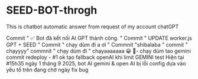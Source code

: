 # SEED-BOT-throgh
This is chatbot automatic answer from request of my account chatGPT

Commit " ✅ Bot đã kết nối AI GPT thành công. "
Commit " UPDATE worker.js GPT + SEED "
Commit " chạy dùm đi a ơi "
Commnit "shibalaba "
commit " chạyyyy"
commnit " chạy dùm đi "
chạyaaaaaaa
😀
🤡- chạy dùm tao gemini
commit redeploy - #1 
ok
tạo fallback openAI khi limit GEMINI
test
Hiện tại #15h35 ngày 1 tháng 9 2025, bot AI gemini & open AI bị lỗi config dựa vào yếu tố trên đang chờ ngày fix bug

